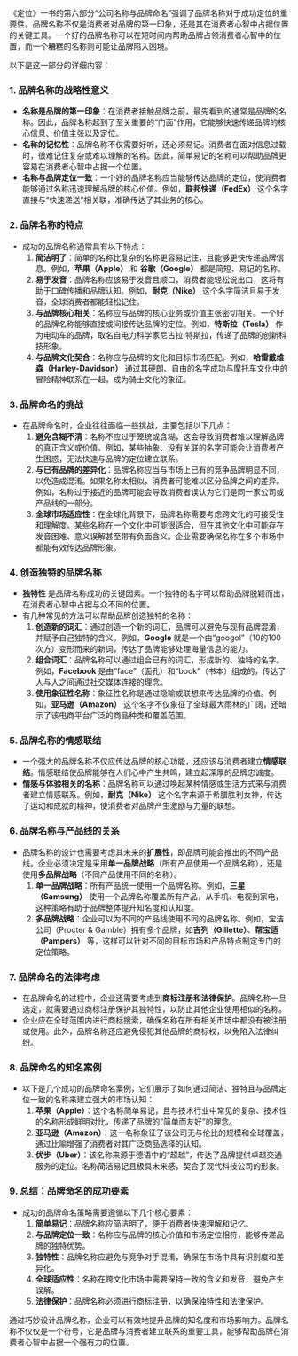 《定位》一书的第六部分“公司名称与品牌命名”强调了品牌名称对于成功定位的重要性。品牌名称不仅是消费者对品牌的第一印象，还是其在消费者心智中占据位置的关键工具。一个好的品牌名称可以在短时间内帮助品牌占领消费者心智中的位置，而一个糟糕的名称则可能让品牌陷入困境。

以下是这一部分的详细内容：

### 1. **品牌名称的战略性意义**
   - **名称是品牌的第一印象**：在消费者接触品牌之前，最先看到的通常是品牌的名称。因此，品牌名称起到了至关重要的“门面”作用，它能够快速传递品牌的核心信息、价值主张以及定位。
   - **名称的记忆性**：品牌名称不仅需要好听，还必须易记。消费者在面对信息过载时，很难记住复杂或难以理解的名称。因此，简单易记的名称可以帮助品牌更容易在消费者心智中占据一个位置。
   - **名称与品牌定位一致**：一个好的品牌名称应当能够传达品牌的定位，使消费者能够通过名称迅速理解品牌的核心价值。例如，**联邦快递（FedEx）** 这个名字直接与“快速递送”相关联，准确传达了其业务的核心。

### 2. **品牌名称的特点**
   - 成功的品牌名称通常具有以下特点：
     1. **简洁明了**：简单的名称比复杂的名称更容易记住，且能够更快传递品牌信息。例如，**苹果（Apple）** 和 **谷歌（Google）** 都是简短、易记的名称。
     2. **易于发音**：品牌名称应该易于发音且顺口，消费者能轻松说出口，这将有助于口碑传播和品牌认知。例如，**耐克（Nike）** 这个名字简洁且易于发音，全球消费者都能轻松记住。
     3. **与品牌核心相关**：名称应与品牌的核心业务或价值主张密切相关。一个好的品牌名称能够直接或间接传达品牌的定位。例如，**特斯拉（Tesla）** 作为电动车的品牌，取名自电力科学家尼古拉·特斯拉，传递了品牌的创新科技形象。
     4. **与品牌文化契合**：名称应与品牌的文化和目标市场匹配。例如，**哈雷戴维森（Harley-Davidson）** 通过其硬朗、自由的名字成功与摩托车文化中的冒险精神联系在一起，成为骑士文化的象征。

### 3. **品牌命名的挑战**
   - 在品牌命名时，企业往往面临一些挑战，主要包括以下几点：
     1. **避免含糊不清**：名称不应过于笼统或含糊，这会导致消费者难以理解品牌的真正含义或价值。例如，某些抽象、没有关联的名字可能会让消费者产生困惑，无法快速与品牌的定位建立联系。
     2. **与已有品牌的差异化**：品牌名称应当与市场上已有的竞争品牌明显不同，以免造成混淆。如果名称太相似，消费者可能难以区分品牌之间的差异。例如，名称过于接近的品牌可能会导致消费者误认为它们是同一家公司或产品线的一部分。
     3. **全球市场适应性**：在全球化背景下，品牌名称需要考虑跨文化的可接受性和理解度。某些名称在一个文化中可能很适合，但在其他文化中可能存在发音困难、意义误解甚至带有负面含义。企业需要确保名称在多个市场中都能有效传达品牌形象。

### 4. **创造独特的品牌名称**
   - **独特性** 是品牌名称成功的关键因素。一个独特的名字可以帮助品牌脱颖而出，在消费者心智中占据与众不同的位置。
   - 有几种常见的方法可以帮助品牌创造独特的名称：
     1. **创造新的词汇**：通过创造一个新的词汇，品牌可以避免与现有品牌混淆，并赋予自己独特的含义。例如，**Google** 就是一个由“googol”（10的100次方）变形而来的新词，传达了品牌能够处理海量信息的能力。
     2. **组合词汇**：品牌名称可以通过组合已有的词汇，形成新的、独特的名字。例如，**Facebook** 是由“face”（面孔）和“book”（书本）组成的，传达了人与人之间通过社交媒体连接的理念。
     3. **使用象征性名称**：象征性名称是通过隐喻或联想来传达品牌的价值。例如，**亚马逊（Amazon）** 这个名字不仅象征了全球最大雨林的广阔，还暗示了该电商平台广泛的商品种类和覆盖范围。

### 5. **品牌名称的情感联结**
   - 一个强大的品牌名称不仅应传达品牌的核心功能，还应该与消费者建立**情感联结**。情感联结使品牌能够在人们心中产生共鸣，建立起深厚的品牌忠诚度。
   - **情感与体验相关的名称**：品牌名称可以通过唤起某种情感或生活方式来与消费者建立情感联系。例如，**耐克（Nike）** 这个名字来源于希腊胜利女神，传达了运动和成就的精神，使消费者对品牌产生激励与力量的联想。

### 6. **品牌名称与产品线的关系**
   - 品牌名称的设计也需要考虑其未来的**扩展性**，即品牌可能会推出的不同产品线。企业必须决定是采用**单一品牌战略**（所有产品使用一个品牌名称），还是使用**多品牌战略**（不同产品使用不同的名称）。
     1. **单一品牌战略**：所有产品统一使用一个品牌名称。例如，**三星（Samsung）** 使用一个品牌名称覆盖所有产品，从手机、电视到家电，这种策略有助于品牌整体提升知名度和认知度。
     2. **多品牌战略**：企业可以为不同的产品线使用不同的品牌名称。例如，宝洁公司（Procter & Gamble）拥有多个品牌，如**吉列（Gillette）**、**帮宝适（Pampers）** 等，这样可以针对不同的目标市场和产品特点制定专门的定位策略。

### 7. **品牌命名的法律考虑**
   - 在品牌命名的过程中，企业还需要考虑到**商标注册和法律保护**。品牌名称一旦选定，就需要通过商标注册保护其独特性，以防止其他企业使用相似的名称。
   - 企业应在全球范围内进行商标搜索，确保名称在所有相关市场中都没有被注册或使用。此外，品牌名称还应避免侵犯其他品牌的商标权，以免陷入法律纠纷。

### 8. **品牌命名的知名案例**
   - 以下是几个成功的品牌命名案例，它们展示了如何通过简洁、独特且与品牌定位一致的名称来建立强大的市场认知：
     1. **苹果（Apple）**：这个名称简单易记，且与技术行业中常见的复杂、技术性的名称形成鲜明对比，传递了品牌的“简单而友好”的理念。
     2. **亚马逊（Amazon）**：这一名称象征了该公司无与伦比的规模和全球覆盖，通过比喻增强了消费者对其广泛商品选择的认知。
     3. **优步（Uber）**：该名称来源于德语中的“超越”，传达了品牌提供卓越交通服务的定位。名称简洁易记且极具未来感，契合了现代科技公司的形象。

### 9. **总结：品牌命名的成功要素**
   - 成功的品牌命名策略需要遵循以下几个核心要素：
     1. **简单易记**：品牌名称应简洁明了，便于消费者快速理解和记忆。
     2. **与品牌定位一致**：名称应与品牌的核心价值和市场定位相符，能够传递品牌的独特优势。
     3. **独特性**：品牌名称应避免与竞争对手混淆，确保在市场中具有识别度和差异化。
     4. **全球适应性**：名称在跨文化市场中需要保持一致的含义和发音，避免产生误解。
     5. **法律保护**：品牌名称必须进行商标注册，以确保独特性和法律保护。

通过巧妙设计品牌名称，企业可以有效地提升品牌的知名度和市场影响力。品牌名称不仅仅是一个符号，它是品牌与消费者建立联系的重要工具，能够帮助品牌在消费者心智中占据一个强有力的位置。